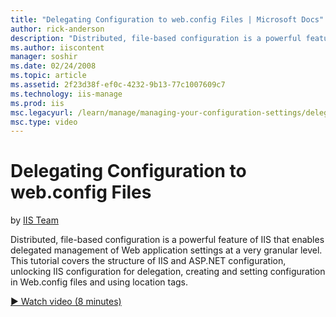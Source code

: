 ```yaml
---
title: "Delegating Configuration to web.config Files | Microsoft Docs"
author: rick-anderson
description: "Distributed, file-based configuration is a powerful feature of IIS that enables delegated management of Web application settings at a very granular level. Th..."
ms.author: iiscontent
manager: soshir
ms.date: 02/24/2008
ms.topic: article
ms.assetid: 2f23d38f-ef0c-4232-9b13-77c1007609c7
ms.technology: iis-manage
ms.prod: iis
msc.legacyurl: /learn/manage/managing-your-configuration-settings/delegating-configuration-to-webconfig-files
msc.type: video
---
```

Delegating Configuration to web.config Files
====================
by [IIS Team](https://twitter.com/inetsrv)

Distributed, file-based configuration is a powerful feature of IIS that enables delegated management of Web application settings at a very granular level. This tutorial covers the structure of IIS and ASP.NET configuration, unlocking IIS configuration for delegation, creating and setting configuration in Web.config files and using location tags.

[&#9654; Watch video (8 minutes)](https://channel9.msdn.com/Blogs/IIS-NET-Site-Videos/delegating-configuration-to-webconfig-files)